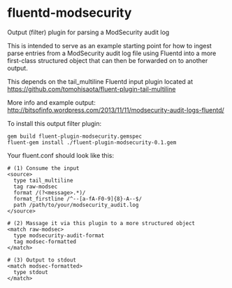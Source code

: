 fluentd-modsecurity
===================

Output (filter) plugin for parsing a ModSecurity audit log

This is intended to serve as an example starting point for how to ingest
parse entries from a ModSecurity audit log file using Fluentd into a more first-class
structured object that can then be forwarded on to another output.

This depends on the tail_multiline Fluentd input plugin located 
at https://github.com/tomohisaota/fluent-plugin-tail-multiline

More info and example output: http://bitsofinfo.wordpress.com/2013/11/11/modsecurity-audit-logs-fluentd/

To install this output filter plugin:

```
gem build fluent-plugin-modsecurity.gemspec
fluent-gem install ./fluent-plugin-modsecurity-0.1.gem
``` 

Your fluent.conf should look like this:

```
# (1) Consume the input
<source>
  type tail_multiline
  tag raw-modsec
  format /(?<message>.*)/
  format_firstline /^--[a-fA-F0-9]{8}-A--$/
  path /path/to/your/modsecurity_audit.log
</source>

# (2) Massage it via this plugin to a more structured object
<match raw-modsec>
  type modsecurity-audit-format
  tag modsec-formatted
</match>

# (3) Output to stdout
<match modsec-formatted>
  type stdout
</match>
```
